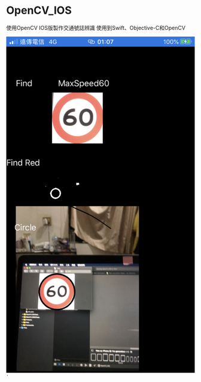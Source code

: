 # OpenCV_IOS

使用OpenCV IOS版製作交通號誌辨識
使用到Swift、Objective-C和OpenCV

![image](https://github.com/trt0425/OpenCV_IOS/blob/master/IMG_5181.jpg)ˋ
